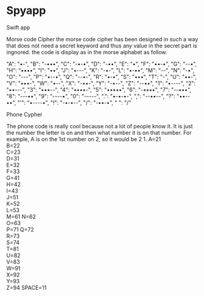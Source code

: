 # Spyapp
Swift app 

Morse code Cipher
the morse code cipher has been designed in such a way that does not need a secret keyword and thus any value in the secret part
is ingnored. the code is display as in the morse alphabet as follow.

"A": "•-", 
"B": "-•••",
"C": "-•-•", 
"D": "-••",
"E": "•",
"F": "••-•", 
"G": "--•",
"H": "••••",
"I": "••",
"J": "•---", 
"K": "-•-", 
"L": "•-••",
"M": "--",
"N": "-•",
"O": "---",
"P": "•--•",
"Q": "--•-", 
"R": "•-•", 
"S": "•••", 
"T": "-", 
"U": "••-",
"V": "•••-", 
"W": "•--", 
"X": "-••-",
"Y": "-•--",
"Z": "--••",
"1": "•----",
"2": "••---", 
"3": "•••--", 
"4": "••••-", 
"5": "•••••", 
"6": "-••••", 
"7": "--•••", 
"8": "---••", 
"9": "----•", 
"0": "-----", 
".": "•-•-•-",
",": "--••--",
"?": "••--••", 
"'": "•----•",
"!": "-•-•--",
"/": "-••-•", 
" ": "/"

Phone Cypher

The phone code is really cool because not a lot of people know it. 
It is just the number the letter is on and then what number it is on that number. 
For example, A is on the 1st number on 2, so it would be 2 1. 
A=21   
B=22    
C=23    
D=31    
E=32     
F=33    
G=41    
H=42    
I=43    
J=51    
K=52    
L=53   
M=61 
N=62  
O=63   
P=71 
Q=72  
R=73  
S=74  
T=81  
U=82  
V=83  
W=91  
X=92  
Y=93  
Z=94 
SPACE=11
